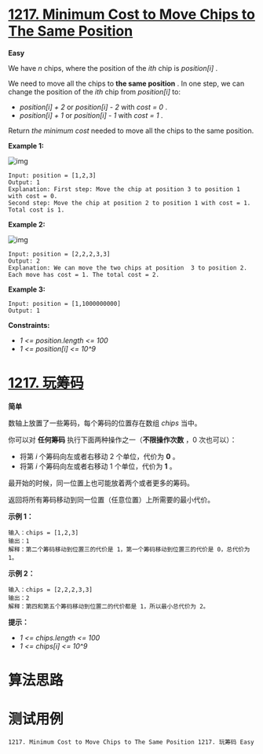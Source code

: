 # [1217. Minimum Cost to Move Chips to The Same Position][enTitle]

**Easy**

We have  *n*  chips, where the position of the  *ith*  chip is  *position[i]* .

We need to move all the chips to **the same position** . In one step, we can change the position of the  *ith*  chip from  *position[i]*  to:

-  *position[i] + 2*  or  *position[i] - 2*  with  *cost = 0* . 
-  *position[i] + 1*  or  *position[i] - 1*  with  *cost = 1* .

Return  *the minimum cost*  needed to move all the chips to the same position.



**Example 1:** 

![img](https://assets.leetcode.com/uploads/2020/08/15/chips_e1.jpg)

```
Input: position = [1,2,3]
Output: 1
Explanation: First step: Move the chip at position 3 to position 1 with cost = 0.
Second step: Move the chip at position 2 to position 1 with cost = 1.
Total cost is 1.

```

**Example 2:** 

![img](https://assets.leetcode.com/uploads/2020/08/15/chip_e2.jpg)

```
Input: position = [2,2,2,3,3]
Output: 2
Explanation: We can move the two chips at position  3 to position 2. Each move has cost = 1. The total cost = 2.

```

**Example 3:** 

```
Input: position = [1,1000000000]
Output: 1

```



**Constraints:** 

-  *1 <= position.length <= 100*  
-  *1 <= position[i] <= 10^9* 


# [1217. 玩筹码][cnTitle]

**简单**

数轴上放置了一些筹码，每个筹码的位置存在数组  *chips*  当中。

你可以对 **任何筹码**  执行下面两种操作之一（**不限操作次数** ，0 次也可以）：

- 将第  *i*  个筹码向左或者右移动 2 个单位，代价为 **0** 。 
- 将第  *i*  个筹码向左或者右移动 1 个单位，代价为 **1** 。

最开始的时候，同一位置上也可能放着两个或者更多的筹码。

返回将所有筹码移动到同一位置（任意位置）上所需要的最小代价。



**示例 1：** 

```
输入：chips = [1,2,3]
输出：1
解释：第二个筹码移动到位置三的代价是 1，第一个筹码移动到位置三的代价是 0，总代价为 1。

```

**示例 2：** 

```
输入：chips = [2,2,2,3,3]
输出：2
解释：第四和第五个筹码移动到位置二的代价都是 1，所以最小总代价为 2。

```



**提示：** 

-  *1 <= chips.length <= 100*  
-  *1 <= chips[i] <= 10^9* 




# 算法思路

# 测试用例
```
1217. Minimum Cost to Move Chips to The Same Position 1217. 玩筹码 Easy
```

[enTitle]: https://leetcode.com/problems/minimum-cost-to-move-chips-to-the-same-position/
[cnTitle]: https://leetcode-cn.com/problems/minimum-cost-to-move-chips-to-the-same-position/
